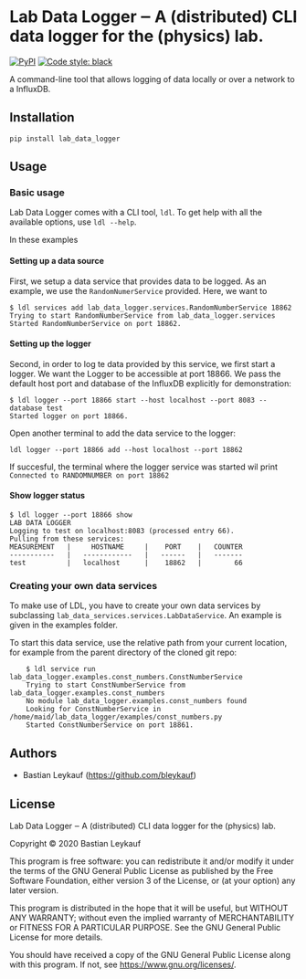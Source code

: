 # Lab Data Logger ‒ A (distributed) CLI data logger for the (physics) lab.
[![PyPI](https://img.shields.io/pypi/v/lab_data_logger?color=blue)](https://pypi.org/project/lab_data_logger/)
[![Code style: black](https://img.shields.io/badge/code%20style-black-000000.svg)](https://github.com/psf/black)

A command-line tool that allows logging of data locally or over a network to a InfluxDB. 

## Installation

```
pip install lab_data_logger
```

## Usage
### Basic usage

Lab Data Logger comes with a CLI tool, `ldl`. To get help with all the available options,
use `ldl --help`.

In these examples 
#### Setting up a data source

First, we setup a data service that provides data to be logged. As an example, we use 
the `RandomNumerService` provided. Here, we want to 

```
$ ldl services add lab_data_logger.services.RandomNumberService 18862 
Trying to start RandomNumberService from lab_data_logger.services
Started RandomNumberService on port 18862.
```
 
#### Setting up the logger
Second, in order to log te data provided by this service, we first start a logger. We 
want the Logger to be accessible at port 18866. We pass the default host port and database
 of the InfluxDB explicitly for demonstration:


```
$ ldl logger --port 18866 start --host localhost --port 8083 --database test
Started logger on port 18866.
```

Open another terminal to add the data service to the logger:
```
ldl logger --port 18866 add --host localhost --port 18862
```

If succesful, the terminal where the logger service was started wil print `Connected to RANDOMNUMBER on port 18862`

#### Show logger status
```
$ ldl logger --port 18866 show
LAB DATA LOGGER
Logging to test on localhost:8083 (processed entry 66).
Pulling from these services:
MEASUREMENT   |     HOSTNAME     |    PORT    |   COUNTER   
-----------   |   ------------   |   ------   |   -------   
test          |   localhost      |    18862   |        66
```
### Creating your own data services

To make use of LDL, you have to create your own data services by subclassing `lab_data_services.services.LabDataService`. An example is given in the examples folder.

To start this data service, use the relative path from your current location, for example
from the parent directory of the cloned git repo:

```
    $ ldl service run lab_data_logger.examples.const_numbers.ConstNumberService
    Trying to start ConstNumberService from lab_data_logger.examples.const_numbers
    No module lab_data_logger.examples.const_numbers found
    Looking for ConstNumberService in /home/maid/lab_data_logger/examples/const_numbers.py
    Started ConstNumberService on port 18861.
```

## Authors

-   Bastian Leykauf (<https://github.com/bleykauf>)

## License
Lab Data Logger ‒ A (distributed) CLI data logger for the (physics) lab.

Copyright © 2020 Bastian Leykauf

This program is free software: you can redistribute it and/or modify it under the terms of the GNU General Public License as published by the Free Software Foundation, either version 3 of the License, or (at your option) any later version.

This program is distributed in the hope that it will be useful, but WITHOUT ANY WARRANTY; without even the implied warranty of MERCHANTABILITY or FITNESS FOR A PARTICULAR PURPOSE. See the GNU General Public License for more details.

You should have received a copy of the GNU General Public License along with this program. If not, see https://www.gnu.org/licenses/.
